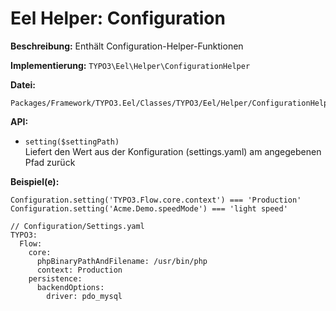 # Eel Helper: Configuration

**Beschreibung:** Enthält Configuration-Helper-Funktionen

**Implementierung:** `TYPO3\Eel\Helper\ConfigurationHelper`

**Datei:**
```
Packages/Framework/TYPO3.Eel/Classes/TYPO3/Eel/Helper/ConfigurationHelper.php
```

**API:**

* `setting($settingPath)`   
Liefert den Wert aus der Konfiguration (settings.yaml) am angegebenen Pfad zurück

**Beispiel(e):**


```
Configuration.setting('TYPO3.Flow.core.context') === 'Production'
Configuration.setting('Acme.Demo.speedMode') === 'light speed'

// Configuration/Settings.yaml
TYPO3:
  Flow:
    core:
      phpBinaryPathAndFilename: /usr/bin/php
      context: Production
    persistence:
      backendOptions:
        driver: pdo_mysql
```
